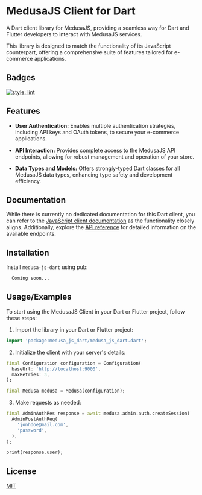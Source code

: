 # MedusaJS Client for Dart

A Dart client library for MedusaJS, providing a seamless way for Dart and Flutter developers to interact with MedusaJS services. 

This library is designed to match the functionality of its JavaScript counterpart, offering a comprehensive suite of features tailored for e-commerce applications.

## Badges

[![style: lint](https://img.shields.io/badge/style-lint-4BC0F5.svg)](https://pub.dev/packages/lint)
## Features

- **User Authentication:** Enables multiple authentication strategies, including API keys and OAuth tokens, to secure your e-commerce applications.

- **API Interaction:** Provides complete access to the MedusaJS API endpoints, allowing for robust management and operation of your store.

- **Data Types and Models:** Offers strongly-typed Dart classes for all MedusaJS data types, enhancing type safety and development efficiency.
## Documentation

While there is currently no dedicated documentation for this Dart client, you can refer to the [JavaScript client documentation](https://docs.medusajs.com/js-client/overview) as the functionality closely aligns. Additionally, explore the [API reference](https://docs.medusajs.com/api/store) for detailed information on the available endpoints.

## Installation

Install `medusa-js-dart` using pub:

```bash
  Coming soon...
```

## Usage/Examples

To start using the MedusaJS Client in your Dart or Flutter project, follow these steps:


1. Import the library in your Dart or Flutter project:

```dart
import 'package:medusa_js_dart/medusa_js_dart.dart';
```

2. Initialize the client with your server's details:

```dart
final Configuration configuration = Configuration(
  baseUrl: 'http://localhost:9000',
  maxRetries: 3,
);

final Medusa medusa = Medusa(configuration);
```

3. Make requests as needed:

```dart
final AdminAuthRes response = await medusa.admin.auth.createSession(
  AdminPostAuthReq(
    'jonhdoe@mail.com',
    'password',
  ),
);

print(response.user);
```
## License

[MIT](https://choosealicense.com/licenses/mit/)